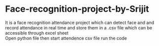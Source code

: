 # Face-recognition-project-by-Srijit
It is a face recognition attendance project which can detect face and and record attendance in real time and store them in a .csv file which can be accessible through excel sheet  
Open python file
then start attendence csv file 
run the code
